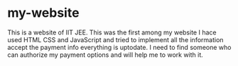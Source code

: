 # my-website
This is a website of IIT JEE. This was the first among my website I hace used HTML CSS and 
JavaScript and tried to implement all the information accept the payment info everything is 
uptodate.
I need to find someone who can authorize my payment options and will help me to work with it.
